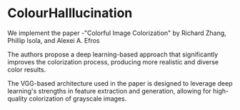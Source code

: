 # ColourHalllucination
We implement the paper -"Colorful Image Colorization" by Richard Zhang, Phillip Isola, and Alexei A. Efros

The authors propose a deep learning-based approach that significantly improves the colorization process, producing more realistic and diverse color results.

The VGG-based architecture used in the paper is designed to leverage deep learning's strengths in feature extraction and generation, allowing for high-quality colorization of grayscale images.